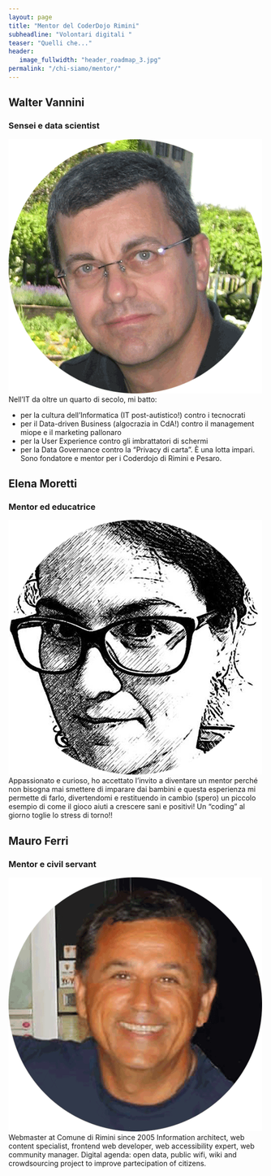 ```yaml
---
layout: page
title: "Mentor del CoderDojo Rimini"
subheadline: "Volontari digitali "
teaser: "Quelli che..."
header:
   image_fullwidth: "header_roadmap_3.jpg"
permalink: "/chi-siamo/mentor/"
---
```


## Walter Vannini
### Sensei e data scientist
![Walter Vannini](./images/walter_vannini.png)
Nell’IT da oltre un quarto di secolo, mi batto:
- per la cultura dell’Informatica (IT post-autistico!) contro i tecnocrati
- per il Data-driven Business (algocrazia in CdA!) contro il management miope e il marketing pallonaro
- per la User Experience contro gli imbrattatori di schermi
- per la Data Governance contro la “Privacy di carta”.
È una lotta impari.
Sono fondatore e mentor per i Coderdojo di Rimini e Pesaro.

## Elena Moretti
### Mentor ed educatrice
![Elena Moretti](./images/elena_moretti.png)
Appassionato e curioso, ho accettato l’invito a diventare un mentor perché non bisogna mai smettere di imparare dai bambini e questa esperienza mi permette di farlo, divertendomi e restituendo in cambio (spero) un piccolo esempio di come il gioco aiuti a crescere sani e positivi! Un “coding” al giorno toglie lo stress di torno!!</p>


## Mauro Ferri
### Mentor e civil servant
![Mauro Ferri](./images/mauro-ferri.png)
Webmaster at Comune di Rimini since 2005
Information architect, web content specialist, frontend web developer, web accessibility expert, web community manager.
Digital agenda: open data, public wifi, wiki and crowdsourcing project to improve partecipation of citizens.
